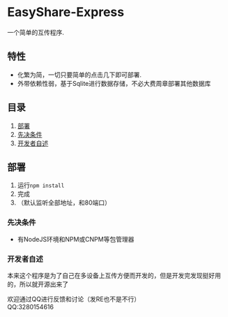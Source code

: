 # EasyShare-Express

一个简单的互传程序.


## 特性

- 化繁为简，一切只要简单的点击几下即可部署.
- 外带依赖性弱，基于Sqlite进行数据存储，不必大费周章部署其他数据库

## 目录
1. [部署](#部署)
2. [先决条件](#先决条件)
3. [开发者自述](#开发者自述)

## 部署
1. 运行`npm install`
2. 完成
3. （默认监听全部地址，和80端口）

### 先决条件
- 有NodeJS环境和NPM或CNPM等包管理器

### 开发者自述
本来这个程序是为了自己在多设备上互传方便而开发的，但是开发完发现挺好用的，所以就开源出来了

欢迎通过QQ进行反馈和讨论（发RE也不是不行）<br/>QQ:3280154616
